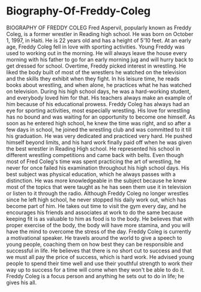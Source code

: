 # Biography-Of-Freddy-Coleg
BIOGRAPHY OF FREDDY COLEG  Fred Aspervil, popularly known as Freddy Coleg, is a former wrestler in Reading high school. He was born on October 1, 1997, in Haiti. He is 22 years old and has a height of 5'10 feet.  At an early age, Freddy Coleg fell in love with sporting activities. Young Freddy was used to working out in the morning. He will always leave the house every morning with his father to go for an early morning jug and will hurry back to get dressed for school. Overtime, Freddy picked interest in wrestling. He liked the body built of most of the wrestlers he watched on the television and the skills they exhibit when they fight. In his leisure time, he reads books about wrestling, and when alone, he practices what he has watched on television. During his high school days, he was a hard-working student, and everybody loved him for that. His teachers always make an example of him because of his educational prowess. Freddy Coleg has always had an eye for sporting activities, most especially wrestling. His love for wrestling has no bound and was waiting for an opportunity to become one himself. As soon as he entered high school, he knew the time was right, and so after a few days in school, he joined the wrestling club and was committed to it till his graduation. He was very dedicated and practiced very hard. He pushed himself beyond limits, and his hard work finally paid off when he was given the best wrestler in Reading High school. He represented his school in different wrestling competitions and came back with belts.       Even though most of Fred Coleg's time was spent practicing the art of wrestling, he never for once failed his examination throughout his high school days. His best subject was physical education, which he always passes with a distinction. He was more knowledgeable in the subject because he knew most of the topics that were taught as he has seen them use it in television or listen to it through the radio. Although Freddy Coleg no longer wrestles since he left high school, he never stopped his daily work out, which has become part of him. He takes out time to visit the gym every day, and he encourages his friends and associates at work to do the same because keeping fit is as valuable to him as food is to the body. He believes that with proper exercise of the body, the body will have more stamina, and you will have the mind to overcome the stress of the day. Freddy Coleg is currently a motivational speaker. He travels around the world to give a speech to young people, coaching them on how best they can be responsible and successful in life. He believes that there is no short cut to success and that we must all pay the price of success, which is hard work. He advised young people to spend their time well and use their youthful strength to work their way up to success for a time will come when they won't be able to do it. Freddy Coleg is a focus person and anything he sets out to do in life; he gives his all.
